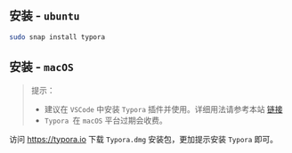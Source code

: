 ## 安装 - `ubuntu`

```bash
sudo snap install typora
```

## 安装 - `macOS`

> 提示：
>
> * 建议在 `VSCode` 中安装 `Typora` 插件并使用。详细用法请参考本站 [链接](/vscode/README.html#typora插件安装)
> * `Typora `在 `macOS` 平台过期会收费。

访问 https://typora.io 下载 `Typora.dmg` 安装包，更加提示安装 `Typora` 即可。
